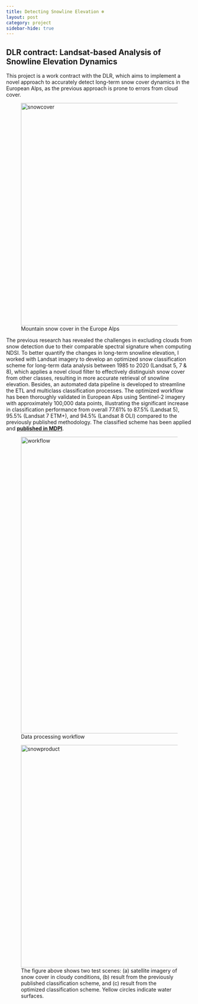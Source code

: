 ```yaml
---
title: Detecting Snowline Elevation ❄️
layout: post
category: project
sidebar-hide: true
---
```


## DLR contract: Landsat-based Analysis of Snowline Elevation Dynamics

This project is a work contract with the DLR, which aims to implement a novel approach to accurately detect long-term snow cover dynamics in the European Alps, as the previous approach is prone to errors from cloud cover. 

<figure>
	<img src="{{ 'assets/images/snowcap.jpg' | relative_url }}" alt="snowcover"  width="600" />
	<figcaption>Mountain snow cover in the Europe Alps</figcaption>
</figure>

The previous research has revealed the challenges in excluding clouds from snow detection due to their comparable spectral signature when computing NDSI. To better quantify the changes in long-term snowline elevation, I worked with Landsat imagery to develop an optimized snow classification scheme for long-term data analysis between 1985 to 2020 (Landsat 5, 7 & 8), which applies a novel cloud filter to effectively distinguish snow cover from other classes, resulting in more accurate retrieval of snowline elevation. Besides, an automated data pipeline is developed to streamline the ETL and multiclass classification processes. The optimized workflow has been thoroughly validated in European Alps using Sentinel-2 imagery with approximately 100,000 data points, illustrating the significant increase in classification performance from overall 77.61% to 87.5% (Landsat 5), 95.5% (Landsat 7 ETM+), and 94.5% (Landsat 8 OLI) compared to the previously published methodology. The classified scheme has been applied and [**published in MDPI**](https://www.mdpi.com/2072-4292/14/18/4461/htm).

<figure>
	<img src="{{ 'assets/images/slcworkflow.jpg' | relative_url }}" alt="workflow"  width="800" />
	<figcaption>Data processing workflow</figcaption>
</figure>

<figure>
	<img src="{{ 'assets/images/snowproduct.jpg' | relative_url }}" alt="snowproduct"  width="600" />
	<figcaption>The figure above shows two test scenes: (a) satellite imagery of snow cover in cloudy conditions, (b) result from the previously published classification scheme, and (c) result from the optimized classification scheme. Yellow circles indicate water surfaces.</figcaption>
</figure>

